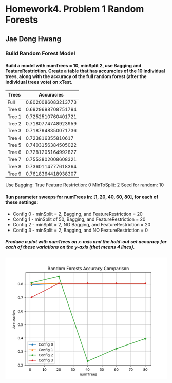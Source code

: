 # Homework4. Problem 1 Random Forests

## Jae Dong Hwang

### Build Random Forest Model

#### Build a model with numTrees = 10, minSplit 2, use Bagging and FeatureRestriction. Create a table that has accuracies of the 10 individual trees, along with the accuracy of the full random forest (after the individual trees vote) on xTest.

|          Trees          |        Accuracies       |
|-------------------------|-------------------------|
|           Full          |    0.8020086083213773   |
|          Tree 0         |    0.6929698708751794   |
|          Tree 1         |    0.7252510760401721   |
|          Tree 2         |    0.7180774748923959   |
|          Tree 3         |    0.7187948350071736   |
|          Tree 4         |    0.723816355810617    |
|          Tree 5         |    0.7403156384505022   |
|          Tree 6         |    0.7281205164992827   |
|          Tree 7         |    0.7553802008608321   |
|          Tree 8         |    0.7360114777618364   |
|          Tree 9         |    0.7618364418938307   |

Use Bagging: True
Feature Restriction: 0
MinToSplit: 2
Seed for random: 10


#### Run parameter sweeps for numTrees in: [1, 20, 40, 60, 80], for each of these settings:

* Config 0 - minSplit = 2, Bagging, and FeatureRestriction = 20
* Config 1 - minSplit of 50, Bagging, and FeatureRestriction = 20
* Config 2 - minSplit = 2, NO Bagging, and FeatureRestriction = 20
* Config 3 - minSplit = 2, Bagging, and NO FeatureRestriction = 0

##### Produce a plot with numTrees on x-axis and the hold-out set accuracy for each of these variations on the y-axis (that means 4 lines).

![prob2_part2_accuracy_cmp_[1, 20, 40, 60, 80]_randseed_0](prob2_part2_accuracy_cmp_1_20_40_60_80_randseed_0.png)

